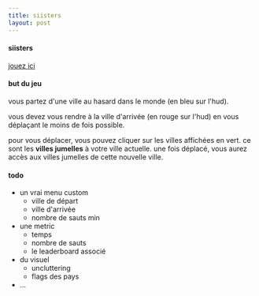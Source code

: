 ```yaml
---
title: siisters
layout: post
---
```


#### siisters

[jouez ici](https://leg.eu.pythonanywhere.com/five)

#### but du jeu

vous partez d'une ville au hasard dans le monde (en bleu sur l'hud).

vous devez vous rendre à la ville d'arrivée (en rouge sur l'hud) en vous déplaçant le moins de fois possible.

pour vous déplacer, vous pouvez cliquer sur les villes affichées en vert.
ce sont les **villes jumelles** à votre ville actuelle.
une fois déplacé, vous aurez accès aux villes jumelles de cette nouvelle ville.

#### todo

- un vrai menu custom
    * ville de départ
    * ville d'arrivée
    * nombre de sauts min
- une metric
    * temps
    * nombre de sauts
    * le leaderboard associé
- du visuel
    * uncluttering
    * flags des pays
- ...
